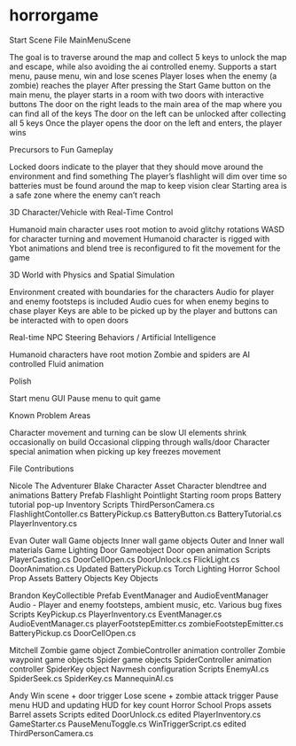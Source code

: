 # horrorgame
Start Scene File
MainMenuScene

The goal is to traverse around the map and collect 5 keys to unlock the map and escape, while also avoiding the ai controlled enemy. 
Supports a start menu, pause menu, win and lose scenes
Player loses when the enemy (a zombie) reaches the player
After pressing the Start Game button on the main menu, the player starts in a room with two doors with interactive buttons
The door on the right leads to the main area of the map where you can find all of the keys
The door on the left can be unlocked after collecting all 5 keys
Once the player opens the door on the left and enters, the player wins

Precursors to Fun Gameplay 

Locked doors indicate to the player that they should move around the environment and find something
The player’s flashlight will dim over time so batteries must be found around the map to keep vision clear
Starting area is a safe zone where the enemy can’t reach

3D Character/Vehicle with Real-Time Control

Humanoid main character uses root motion to avoid glitchy rotations
WASD for character turning and movement
Humanoid character is rigged with Ybot animations and blend tree is reconfigured to fit the movement for the game 

3D World with Physics and Spatial Simulation

Environment created with boundaries for the characters
Audio for player and enemy footsteps is included
Audio cues for when enemy begins to chase player
Keys are able to be picked up by the player and buttons can be interacted with to open doors

Real-time NPC Steering Behaviors / Artificial Intelligence

Humanoid characters have root motion
Zombie and spiders are AI controlled
Fluid animation

Polish

Start menu GUI
Pause menu to quit game

Known Problem Areas

Character movement and turning can be slow
UI elements shrink occasionally on build
Occasional clipping through walls/door
Character special animation when picking up key freezes movement

File Contributions

Nicole
The Adventurer Blake Character Asset
Character blendtree and animations
Battery Prefab
Flashlight Pointlight
Starting room props
Battery tutorial pop-up
Inventory
Scripts
ThirdPersonCamera.cs
FlashlightContoller.cs
BatteryPickup.cs
BatteryButton.cs
BatteryTutorial.cs
PlayerInventory.cs

Evan
Outer wall Game objects
Inner wall game objects
Outer and Inner wall materials
Game Lighting
Door Gameobject
Door open animation
Scripts
PlayerCasting.cs
DoorCellOpen.cs
DoorUnlock.cs
FlickLight.cs
DoorAnimation.cs
Updated BatteryPickup.cs
Torch Lighting
Horror School Prop Assets
Battery Objects
Key Objects

Brandon
KeyCollectible Prefab
EventManager and AudioEventManager
Audio - Player and enemy footsteps, ambient music, etc.
Various bug fixes
Scripts
KeyPickup.cs
PlayerInventory.cs
EventManager.cs
AudioEventManager.cs
playerFootstepEmitter.cs
zombieFootstepEmitter.cs
BatteryPickup.cs
DoorCellOpen.cs

Mitchell
Zombie game object
ZombieController animation controller
Zombie waypoint game objects
Spider game objects
SpiderController animation controller
SpiderKey object
Navmesh configuration
Scripts
EnemyAI.cs
SpiderSeek.cs
SpiderKey.cs
MannequinAI.cs

Andy
Win scene + door trigger
Lose scene + zombie attack trigger
Pause menu
HUD and updating HUD for key count
Horror School Props assets
Barrel assets
Scripts
edited DoorUnlock.cs
edited PlayerInventory.cs
GameStarter.cs
PauseMenuToggle.cs
WinTriggerScript.cs
edited ThirdPersonCamera.cs
